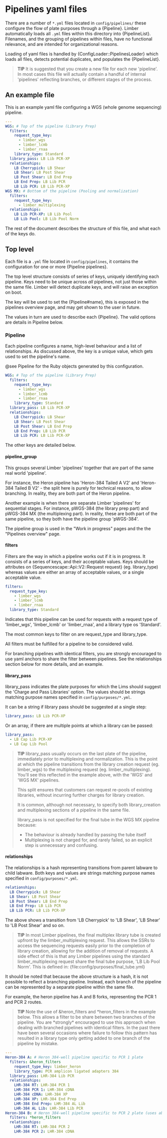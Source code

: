 <!--
# @markup markdown
# @title Pipelines yaml files
-->

# Pipelines yaml files

There are a number of `*.yml` files located in `config/pipelines/` these
configure the flow of plate purposes through a {Pipeline}. Limber automatically
loads all `.yml` files within this directory into {PipelineList}.
Filenames, and the grouping of pipelines within files, have no functional
relevance, and are intended for organizational reasons.

Loading of yaml files is handled by {ConfigLoader::PipelinesLoader} which
loads all files, detects potential duplicates, and populates the {PipelineList}.

> **TIP**
> It is suggested that you create a new file for each new 'pipeline'. In most
> cases this file will actually contain a handful of internal 'pipelines'
> reflecting branches, or different stages of the process.

## An example file

This is an example yaml file configuring a WGS (whole genome sequencing)
pipeline.

```yaml
---
WGS: # Top of the pipeline (Library Prep)
  filters:
    request_type_key:
      - limber_wgs
      - limber_lcmb
      - limber_rnaa
    library_type: Standard
  library_pass: LB Lib PCR-XP
  relationships:
    LB Cherrypick: LB Shear
    LB Shear: LB Post Shear
    LB Post Shear: LB End Prep
    LB End Prep: LB Lib PCR
    LB Lib PCR: LB Lib PCR-XP
WGS MX: # Bottom of the pipeline (Pooling and normalization)
  filters:
    request_type_key:
      - limber_multiplexing
  relationships:
    LB Lib PCR-XP: LB Lib Pool
    LB Lib Pool: LB Lib Pool Norm
```

The rest of the document describes the structure of this file, and what each of the keys do.

## Top level

Each file is a `.yml` file located in `config/pipelines`, it contains the
configuration for one or more {Pipeline pipelines}.

The top level structure consists of series of keys, uniquely identifying each
pipeline. Keys need to be unique across _all_ pipelines, not just those within
the same file. Limber will detect duplicate keys, and will raise an exception
on boot.

The key will be used to set the {Pipeline#name}, this is exposed in the
pipelines overview page, and may get shown to the user in future.

The values in turn are used to describe each {Pipeline}. The valid options are details in Pipeline below.

### Pipeline

Each pipeline configures a name, high-level behaviour and a list of
relationships. As discussed above, the key is a unique value, which gets used
to set the pipeline's name.

@see Pipeline for the Ruby objects generated by this configuration.

```yaml
WGS: # Top of the pipeline (Library Prep)
  filters:
    request_type_key:
      - limber_wgs
      - limber_lcmb
      - limber_rnaa
    library_type: Standard
  library_pass: LB Lib PCR-XP
  relationships:
    LB Cherrypick: LB Shear
    LB Shear: LB Post Shear
    LB Post Shear: LB End Prep
    LB End Prep: LB Lib PCR
    LB Lib PCR: LB Lib PCR-XP
```

The other keys are detailed below.

#### pipeline_group

This groups several Limber 'pipelines' together that are part of the same real world 'pipeline'.

For instance, the Heron pipeline has 'Heron-384 Tailed A V2' and 'Heron-384 Tailed B V2' - the split here is purely for technical reasons, to allow branching. In reality, they are both part of the Heron pipeline.

Another example is when there are separate Limber 'pipelines' for sequential stages. For instance, pWGS-384 (the library prep part) and pWGS-384 MX (the multiplexing part). In reality, these are both part of the same pipeline, so they both have the pipeline group 'pWGS-384'.

The pipeline group is used in the "Work in progress" pages and the the "Pipelines overview" page.

#### filters

Filters are the way in which a pipeline works out if it is in progress. It
consists of a series of keys, and their acceptable values. Keys should be
attributes on {Sequencescape::Api::V2::Request request} (eg. library_type)
whereas values are either an array of acceptable values, or a single acceptable
value.

```yaml
filters:
  request_type_key:
    - limber_wgs
    - limber_lcmb
    - limber_rnaa
  library_type: Standard
```

Indicates that this pipeline can be used for requests with a request type of 'limber_wgs', 'limber_lcmb' or 'limber_rnaa', and a library type os 'Standard'.

The most common keys to filter on are request_type and library_type.

All filters must be fulfilled for a pipeline to be considered valid.

For branching pipelines with identical filters, you are strongly encouraged to
use yaml anchors to share the filter between pipelines. See the relationships
section below for more details, and an example.

#### library_pass

library_pass indicates the plate purposes for which the Lims should suggest the
'Charge and Pass Libraries' option. The values should be strings matching purpose names specified in `config/purposes/*.yml`.

It can be a string if library pass should be suggested at a single step:

```yaml
library_pass: LB Lib PCR-XP
```

Or an array, if there are multiple points at which a library can be passed:

```yaml
library_pass:
  - LB Cap Lib PCR-XP
  - LB Cap Lib Pool
```

> **TIP**
> library_pass usually occurs on the last plate of the pipeline, immediately
> prior to multiplexing and normalization. This is the point at which the
> pipeline transitions from the library creation request (eg. limber_wgs)
> to the multiplexing request (eg. limber_multiplexing). You'll see this
> reflected in the example above, with the 'WGS' and 'WGS MX' pipelines.
>
> This split ensures that customers can request re-pools of existing libraries,
> without incurring further charges for library creation.
>
> It is common, although not necessary, to specify both library_creation and
> multiplexing sections of a pipeline in the same file.
>
> library_pass is not specified for the final tube in the WGS MX pipeline
> because:
>
> - The behaviour is already handled by passing the tube itself
> - Multiplexing is not charged for, and rarely failed, so an explicit
>   step is unnecessary and confusing.

#### relationships

The relationships is a hash representing transitions from parent labware to
child labware. Both keys and values are strings matching purpose names specified
in `config/purposes/*.yml`.

```yaml
relationships:
  LB Cherrypick: LB Shear
  LB Shear: LB Post Shear
  LB Post Shear: LB End Prep
  LB End Prep: LB Lib PCR
  LB Lib PCR: LB Lib PCR-XP
```

The above shows a transition from 'LB Cherrypick' to 'LB Shear', 'LB Shear' to 'LB Post Shear' and so on.

> **TIP**
> In most Limber pipelines, the final multiplex library tube is created
> upfront by the limber_multiplexing request. This allows the SSRs to access
> the sequencing requests easily prior to the completion of library creation,
> allowing for the addition of removal of requests. A side effect of this is
> that any Limber pipelines using the standard limber_multiplexing request
> share the final tube purpose, 'LB Lib Pool Norm'. This is defined in:
> {file:config/purposes/final_tube.yml}

It should be noted that because the above structure is a hash, it is not possible
to reflect a branching pipeline. Instead, each branch of the pipeline can be
represented by a separate pipeline within the same file.

For example, the heron pipeline has A and B forks, representing the PCR 1 and
PCR 2 routes.

> **TIP**
> Note the use of &heron_filters and *heron_filters in the example below.
> This allows a filter to be share between two branches of the pipeline.
> You are *strongly\* encouraged to use this approach when dealing with branched
> pipelines with identical filters. In the past there have been several
> occasions where failure to follow this pattern has resulted in a library type
> only getting added to one branch of the pipeline by mistake.

```yaml
---
Heron-384 A: # Heron 384-well pipeline specific to PCR 1 plate
  filters: &heron_filters
    request_type_key: limber_heron
    library_type: PCR amplicon ligated adapters 384
  library_pass: LHR-384 Lib PCR
  relationships:
    LHR-384 RT: LHR-384 PCR 1
    LHR-384 PCR 1: LHR-384 cDNA
    LHR-384 cDNA: LHR-384 XP
    LHR-384 XP: LHR-384 End Prep
    LHR-384 End Prep: LHR-384 AL Lib
    LHR-384 AL Lib: LHR-384 Lib PCR
Heron-384 B: # Heron 384-well pipeline specific to PCR 2 plate (uses above relationships after cDNA plate)
  filters: *heron_filters
  relationships:
    LHR-384 RT: LHR-384 PCR 2
    LHR-384 PCR 2: LHR-384 cDNA
```
